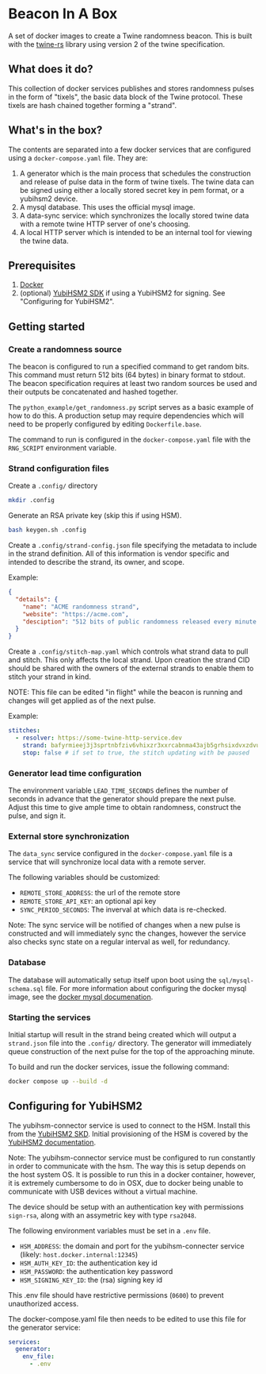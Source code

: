 # Beacon In A Box

A set of docker images to create a Twine randomness beacon. This is built with
the [twine-rs](https://github.com/twine-protocol/twine-rs) library using
version 2 of the twine specification.

## What does it do?

This collection of docker services publishes and stores randomness
pulses in the form of "tixels", the basic data block of the Twine
protocol. These tixels are hash chained together forming a "strand".

## What's in the box?

The contents are separated into a few docker services that are configured
using a `docker-compose.yaml` file. They are:

1. A generator which is the main process that schedules the construction
and release of pulse data in the form of twine tixels. The twine data
can be signed using either a locally stored secret key in pem format, or
a yubihsm2 device.
2. A mysql database. This uses the official mysql image.
3. A data-sync service: which synchronizes the locally stored twine data
with a remote twine HTTP server of one's choosing.
4. A local HTTP server which is intended to be an internal tool for viewing
the twine data.

## Prerequisites

1. [Docker](https://www.docker.com/)
2. (optional) [YubiHSM2 SDK](https://developers.yubico.com/YubiHSM2/Releases/) if
using a YubiHSM2 for signing. See "Configuring for YubiHSM2".

## Getting started

### Create a randomness source

The beacon is configured to run a specified command to get random bits.
This command must return 512 bits (64 bytes) in binary format to stdout.
The beacon specification requires at least two random sources be used
and their outputs be concatenated and hashed together.

The `python_example/get_randomness.py` script serves as a basic example
of how to do this. A production setup may require dependencies which
will need to be properly configured by editing `Dockerfile.base`.

The command to run is configured in the `docker-compose.yaml` file
with the `RNG_SCRIPT` environment variable.

### Strand configuration files

Create a `.config/` directory

```sh
mkdir .config
```

Generate an RSA private key (skip this if using HSM).

```sh
bash keygen.sh .config
```

Create a `.config/strand-config.json` file specifying the metadata to include in the
strand definition. All of this information is vendor specific and intended
to describe the strand, its owner, and scope.

Example:

```json
{
  "details": {
    "name": "ACME randomness strand",
    "website": "https://acme.com",
    "desciption": "512 bits of public randomness released every minute."
  }
}
```

Create a `.config/stitch-map.yaml` which controls what strand data to pull and
stitch. This only affects the local strand. Upon creation the strand CID
should be shared with the owners of the external strands to enable them
to stitch your strand in kind.

NOTE: This file can be edited "in flight" while the beacon is running
and changes will get applied as of the next pulse.

Example:

```yaml
stitches:
  - resolver: https://some-twine-http-service.dev
    strand: bafyrmieej3j3sprtnbfziv6vhixzr3xxrcabnma43ajb5grhsixdvxzdvu
    stop: false # if set to true, the stitch updating with be paused
```

### Generator lead time configuration

The environment variable `LEAD_TIME_SECONDS` defines the number of seconds
in advance that the generator should prepare the next pulse. Adjust this time
to give ample time to obtain randomness, construct the pulse, and sign it.

### External store synchronization

The `data_sync` service configured in the `docker-compose.yaml` file is a service
that will synchronize local data with a remote server.

The following variables should be customized:

- `REMOTE_STORE_ADDRESS`: the url of the remote store
- `REMOTE_STORE_API_KEY`: an optional api key
- `SYNC_PERIOD_SECONDS`: The inverval at which data is re-checked.

Note: The sync service will be notified of changes when a new pulse is constructed
and will immediately sync the changes, however the service also checks
sync state on a regular interval as well, for redundancy.

### Database

The database will automatically setup itself upon boot using the
`sql/mysql-schema.sql` file. For more information about configuring
the docker mysql image, see the [docker mysql documenation](https://hub.docker.com/_/mysql/).

### Starting the services

Initial startup will result in the strand being created which will output
a `strand.json` file into the `.config/` directory. The generator
will immediately queue construction of the next pulse for the
top of the approaching minute.

To build and run the docker services, issue the following command:

```sh
docker compose up --build -d
```

## Configuring for YubiHSM2

The yubihsm-connector service is used to connect to the HSM. Install this from the
[YubiHSM2 SKD](https://developers.yubico.com/YubiHSM2/Releases/). Initial
provisioning of the HSM is covered by the [YubiHSM2 documentation](https://docs.yubico.com/hardware/yubihsm-2/hsm-2-user-guide/hsm2-introduction.html).

Note: The yubihsm-connector service must be configured to run constantly in order to
communicate with the hsm. The way this is setup depends on the host system OS. It is possible to run this in a docker container, however, it is extremely cumbersome
to do in OSX, due to docker being unable to communicate with USB devices without
a virtual machine.

The device should be setup with an authentication key with permissions `sign-rsa`,
along with an assymetric key with type `rsa2048`.

The following environment variables must be set in a `.env` file.

- `HSM_ADDRESS`: the domain and port for the yubihsm-connecter service (likely: `host.docker.internal:12345`)
- `HSM_AUTH_KEY_ID`: the authentication key id
- `HSM_PASSWORD`: the authentication key password
- `HSM_SIGNING_KEY_ID`: the (rsa) signing key id

This .env file should have restrictive permissions (`0600`) to prevent unauthorized
access.

The docker-compose.yaml file then needs to be edited to use this file for the
generator service:

```yaml
services:
  generator:
    env_file:
      - .env
```

